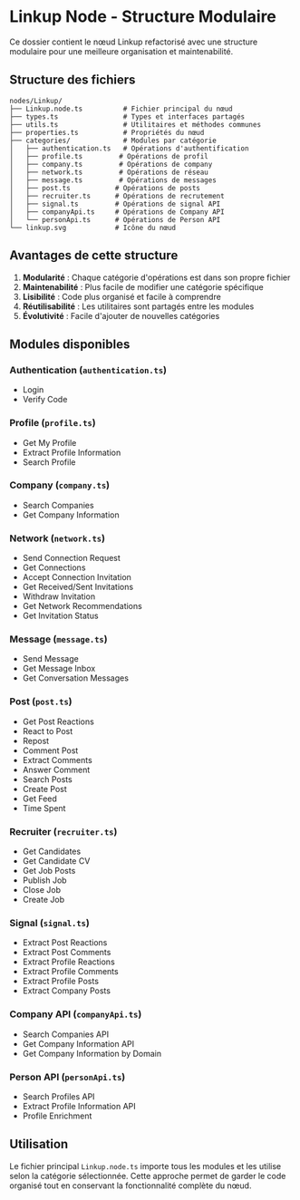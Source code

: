 # Linkup Node - Structure Modulaire

Ce dossier contient le nœud Linkup refactorisé avec une structure modulaire pour une meilleure organisation et maintenabilité.

## Structure des fichiers

```
nodes/Linkup/
├── Linkup.node.ts          # Fichier principal du nœud
├── types.ts                # Types et interfaces partagés
├── utils.ts                # Utilitaires et méthodes communes
├── properties.ts           # Propriétés du nœud
├── categories/             # Modules par catégorie
│   ├── authentication.ts   # Opérations d'authentification
│   ├── profile.ts         # Opérations de profil
│   ├── company.ts         # Opérations de company
│   ├── network.ts         # Opérations de réseau
│   ├── message.ts         # Opérations de messages
│   ├── post.ts           # Opérations de posts
│   ├── recruiter.ts      # Opérations de recrutement
│   ├── signal.ts         # Opérations de signal API
│   ├── companyApi.ts     # Opérations de Company API
│   └── personApi.ts      # Opérations de Person API
└── linkup.svg            # Icône du nœud
```

## Avantages de cette structure

1. **Modularité** : Chaque catégorie d'opérations est dans son propre fichier
2. **Maintenabilité** : Plus facile de modifier une catégorie spécifique
3. **Lisibilité** : Code plus organisé et facile à comprendre
4. **Réutilisabilité** : Les utilitaires sont partagés entre les modules
5. **Évolutivité** : Facile d'ajouter de nouvelles catégories

## Modules disponibles

### Authentication (`authentication.ts`)
- Login
- Verify Code

### Profile (`profile.ts`)
- Get My Profile
- Extract Profile Information
- Search Profile

### Company (`company.ts`)
- Search Companies
- Get Company Information

### Network (`network.ts`)
- Send Connection Request
- Get Connections
- Accept Connection Invitation
- Get Received/Sent Invitations
- Withdraw Invitation
- Get Network Recommendations
- Get Invitation Status

### Message (`message.ts`)
- Send Message
- Get Message Inbox
- Get Conversation Messages

### Post (`post.ts`)
- Get Post Reactions
- React to Post
- Repost
- Comment Post
- Extract Comments
- Answer Comment
- Search Posts
- Create Post
- Get Feed
- Time Spent

### Recruiter (`recruiter.ts`)
- Get Candidates
- Get Candidate CV
- Get Job Posts
- Publish Job
- Close Job
- Create Job

### Signal (`signal.ts`)
- Extract Post Reactions
- Extract Post Comments
- Extract Profile Reactions
- Extract Profile Comments
- Extract Profile Posts
- Extract Company Posts

### Company API (`companyApi.ts`)
- Search Companies API
- Get Company Information API
- Get Company Information by Domain

### Person API (`personApi.ts`)
- Search Profiles API
- Extract Profile Information API
- Profile Enrichment

## Utilisation

Le fichier principal `Linkup.node.ts` importe tous les modules et les utilise selon la catégorie sélectionnée. Cette approche permet de garder le code organisé tout en conservant la fonctionnalité complète du nœud. 